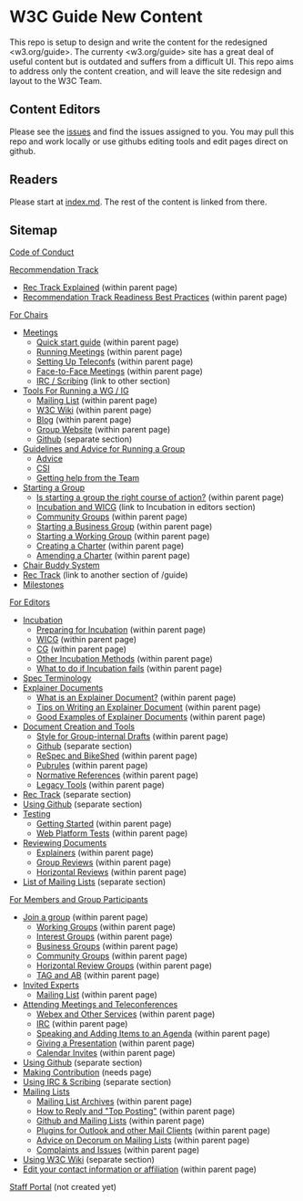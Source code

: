 # W3C Guide New Content
This repo is setup to design and write the content for the redesigned <w3.org/guide>. The currenty <w3.org/guide> site has a great deal of useful content but is outdated and suffers from a difficult UI. This repo aims to address only the content creation, and will leave the site redesign and layout to the W3C Team.

## Content Editors
Please see the [issues](https://github.com/nrooney/w3c_guide_new/issues) and find the issues assigned to you. You may pull this repo and work locally or use githubs editing tools and edit pages direct on github.

## Readers
Please start at [index.md](index.md). The rest of the content is linked from there.

## Sitemap
[Code of Conduct](code_of_conduct.md)

[Recommendation Track](rectrack/index.md)
* [Rec Track Explained](#) (within parent page)
* [Recommendation Track Readiness Best Practices](#) (within parent page)

[For Chairs](chairs/index.md)
* [Meetings](chairs/meetings.md)
  * [Quick start guide](#) (within parent page)
  * [Running Meetings](#) (within parent page)
  * [Setting Up Teleconfs](#) (within parent page)
  * [Face-to-Face Meetings](#) (within parent page)
  * [IRC / Scribing](#) (link to other section)
* [Tools For Running a WG / IG](chairs/tools.md)
  * [Mailing List](#) (within parent page)
  * [W3C Wiki](#) (within parent page)
  * [Blog](#) (within parent page)
  * [Group Website](#) (within parent page)
  * [Github](github/index.md) (separate section)
* [Guidelines and Advice for Running a Group](chairs/advice.md)
  * [Advice](#advice)
  * [CSI](#csi)
  * [Getting help from the Team](#getting-help-from-the-team)
* [Starting a Group](chairs/starting_a_group.md)
  * [Is starting a group the right course of action?]() (within parent page)
  * [Incubation and WICG](editors/incubation.md) (link to Incubation in editors section)
  * [Community Groups](#) (within parent page)
  * [Starting a Business Group](#) (within parent page)
  * [Starting a Working Group](#) (within parent page)
  * [Creating a Charter](#) (within parent page)
  * [Amending a Charter](#) (within parent page)
* [Chair Buddy System](chairs/buddysystem.md)
* [Rec Track](#) (link to another section of /guide)
* [Milestones](chairs/milestones.md)

[For Editors](editors/index.md)
* [Incubation](editors/incubation.md)
  * [Preparing for Incubation](#) (within parent page)
  * [WICG](#) (within parent page)
  * [CG](#) (within parent page)
  * [Other Incubation Methods](#) (within parent page)
  * [What to do if Incubation fails](#) (within parent page)
* [Spec Terminology](editors/terminology.md)
* [Explainer Documents](editors/explainer.md)
  * [What is an Explainer Document?](#) (within parent page)
  * [Tips on Writing an Explainer Document](#) (within parent page)
  * [Good Examples of Explainer Documents](#) (within parent page)
* [Document Creation and Tools](editors/tools.md)
  * [Style for Group-internal Drafts](#) (within parent page)
  * [Github](#) (separate section)
  * [ReSpec and BikeShed](#) (within parent page)
  * [Pubrules](#) (within parent page)
  * [Normative References](#) (within parent page)
  * [Legacy Tools](#) (within parent page)
* [Rec Track](editors/index.md) (separate section)
* [Using Github](github/index.md) (separate section)
* [Testing](editors/testing.md)
  * [Getting Started](#) (within parent page)
  * [Web Platform Tests](#) (within parent page)
* [Reviewing Documents](editors/reviewing.md)
  * [Explainers](#) (within parent page)
  * [Group Reviews](#) (within parent page)
  * [Horizontal Reviews](#) (within parent page)
* [List of Mailing Lists](#) (separate section)

[For Members and Group Participants](participants/index.md)
* [Join a group](#) (within parent page)
  * [Working Groups](#) (within parent page)
  * [Interest Groups](#) (within parent page)
  * [Business Groups](#) (within parent page)
  * [Community Groups](#) (within parent page)
  * [Horizontal Review Groups](#) (within parent page)
  * [TAG and AB](#) (within parent page)
* [Invited Experts](participants/invited_experts.md)
  * [Mailing List](#) (within parent page)
* [Attending Meetings and Teleconferences](participants/teleconfs.md)
  * [Webex and Other Services](#) (within parent page)
  * [IRC](#irc) (within parent page)
  * [Speaking and Adding Items to an Agenda](#irc) (within parent page)
  * [Giving a Presentation](#) (within parent page)
  * [Calendar Invites](#calendar-invites) (within parent page)
* [Using Github](github/index.md) (separate section)
* [Making Contribution](#) (needs page)
* [Using IRC & Scribing](irc_meetings.md) (separate section)
* [Mailing Lists](participants/mailing_lists.md)
  * [Mailing List Archives](#) (within parent page)
  * [How to Reply and "Top Posting"](#) (within parent page)
  * [Github and Mailing Lists](#) (within parent page)
  * [Plugins for Outlook and other Mail Clients](#) (within parent page)
  * [Advice on Decorum on Mailing Lists](#) (within parent page)
  * [Complaints and Issues](#) (within parent page)
* [Using W3C Wiki](#) (separate section)
* [Edit your contact information or affiliation](#) (within parent page)

[Staff Portal](#) (not created yet)
